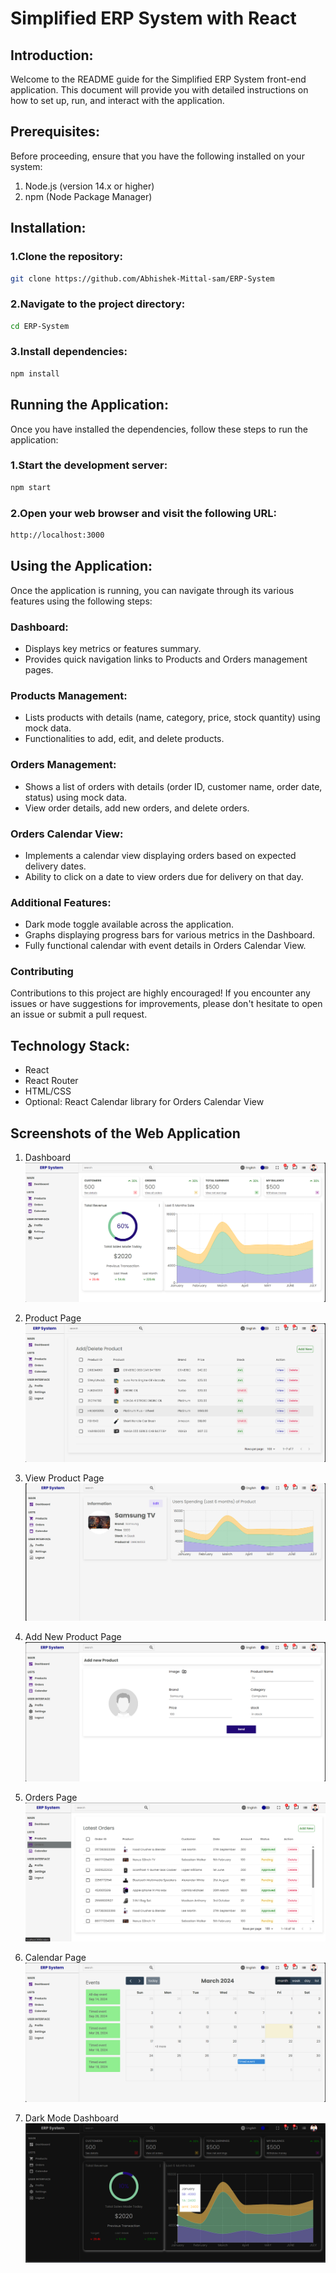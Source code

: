 # Simplified ERP System with React

## Introduction:
Welcome to the README guide for the Simplified ERP System front-end application. This document will provide you with detailed instructions on how to set up, run, and interact with the application.

## Prerequisites:
Before proceeding, ensure that you have the following installed on your system:

1. Node.js (version 14.x or higher)
2. npm (Node Package Manager)

## Installation:

### 1.Clone the repository:
```bash
git clone https://github.com/Abhishek-Mittal-sam/ERP-System
```
### 2.Navigate to the project directory:
```bash
cd ERP-System
```
### 3.Install dependencies:
```bash
npm install
```

## Running the Application:
Once you have installed the dependencies, follow these steps to run the application:
### 1.Start the development server:
```bash
npm start
```
### 2.Open your web browser and visit the following URL:
```bash
http://localhost:3000
```

## Using the Application:
Once the application is running, you can navigate through its various features using the following steps:

### Dashboard:
- Displays key metrics or features summary.
- Provides quick navigation links to Products and Orders management pages.

### Products Management:
- Lists products with details (name, category, price, stock quantity) using mock data.
- Functionalities to add, edit, and delete products.

### Orders Management:
- Shows a list of orders with details (order ID, customer name, order date, status) using mock data.
- View order details, add new orders, and delete orders.

### Orders Calendar View:
- Implements a calendar view displaying orders based on expected delivery dates.
- Ability to click on a date to view orders due for delivery on that day.

### Additional Features:
- Dark mode toggle available across the application.
- Graphs displaying progress bars for various metrics in the Dashboard.
- Fully functional calendar with event details in Orders Calendar View.

### Contributing
Contributions to this project are highly encouraged! If you encounter any issues or have suggestions for improvements, please don't hesitate to open an issue or submit a pull request.

## Technology Stack:

- React
- React Router
- HTML/CSS
- Optional: React Calendar library for Orders Calendar View

## Screenshots of the Web Application
1. Dashboard
![Dashboard](public/assets/dashboard.png)

2. Product Page
![Product Page](public/assets/product.png)

3. View Product Page
![View Product Page](public/assets/ViewProducts.png)

4. Add New Product Page
![Add New Product Page](public/assets/addnewproduct.png)

5. Orders Page
![Orders Page](public/assets/orders.png)

6. Calendar Page
![Calendar Page](public/assets/calendar.png)

7. Dark Mode Dashboard
![Dark Mode](public/assets/DarkMode.png)


